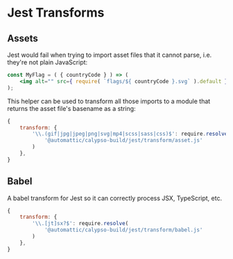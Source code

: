 # Jest Transforms

## Assets

Jest would fail when trying to import asset files that it cannot parse,
i.e. they're not plain JavaScript:

```jsx
const MyFlag = ( { countryCode } ) => (
	<img alt="" src={ require( `flags/${ countryCode }.svg` ).default } />
);
```

This helper can be used to transform all those imports to a module that returns
the asset file's basename as a string:

```js
{
	transform: {
		'\\.(gif|jpg|jpeg|png|svg|mp4|scss|sass|css)$': require.resolve(
			'@automattic/calypso-build/jest/transform/asset.js'
		)
	},
}
```


## Babel

A babel transform for Jest so it can correctly process JSX, TypeScript, etc.

```js
{
	transform: {
		'\\.[jt]sx?$': require.resolve(
			'@automattic/calypso-build/jest/transform/babel.js'
		)
	},
}
```

